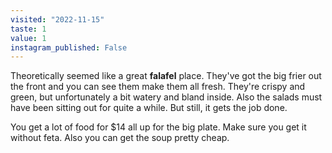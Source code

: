 ```yaml
---
visited: "2022-11-15"
taste: 1
value: 1
instagram_published: False
---
```


Theoretically seemed like a great **falafel** place. They've got the big frier out the front and you can see them make them all fresh. They're crispy and green, but unfortunately a bit watery and bland inside. Also the salads must have been sitting out for quite a while. But still, it gets the job done.

You get a lot of food for $14 all up for the big plate. Make sure you get it without feta. Also you can get the soup pretty cheap. 
